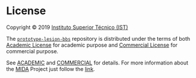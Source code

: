 # License

Copyright © 2019 [Instituto Superior Técnico (IST)](https://tecnico.ulisboa.pt/)

The [`prototype-lesion-bbs`](https://github.com/mida-project/prototype-lesion-bbs) repository is distributed under the terms of both [Academic License](https://github.com/mida-project/prototype-lesion-bbs/blob/master/ACADEMIC.md) for academic purpose and [Commercial License](https://github.com/mida-project/prototype-lesion-bbs/blob/master/COMMERCIAL.md) for commercial purpose.

See [ACADEMIC](https://github.com/mida-project/prototype-lesion-bbs/blob/master/ACADEMIC.md) and [COMMERCIAL](https://github.com/mida-project/prototype-lesion-bbs/blob/master/COMMERCIAL.md) for details. For more information about the [MIDA](https://mimbcd-ui.github.io/) Project just follow the [link](https://github.com/mida-project/meta).
